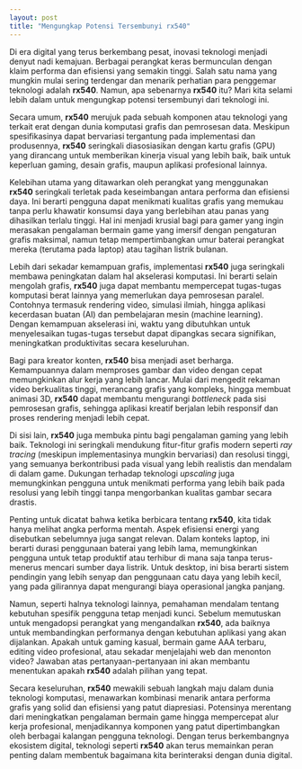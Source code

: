 ```yaml
---
layout: post
title: "Mengungkap Potensi Tersembunyi rx540"
---
```


Di era digital yang terus berkembang pesat, inovasi teknologi menjadi denyut nadi kemajuan. Berbagai perangkat keras bermunculan dengan klaim performa dan efisiensi yang semakin tinggi. Salah satu nama yang mungkin mulai sering terdengar dan menarik perhatian para penggemar teknologi adalah **rx540**. Namun, apa sebenarnya **rx540** itu? Mari kita selami lebih dalam untuk mengungkap potensi tersembunyi dari teknologi ini.

Secara umum, **rx540** merujuk pada sebuah komponen atau teknologi yang terkait erat dengan dunia komputasi grafis dan pemrosesan data. Meskipun spesifikasinya dapat bervariasi tergantung pada implementasi dan produsennya, **rx540** seringkali diasosiasikan dengan kartu grafis (GPU) yang dirancang untuk memberikan kinerja visual yang lebih baik, baik untuk keperluan gaming, desain grafis, maupun aplikasi profesional lainnya.

Kelebihan utama yang ditawarkan oleh perangkat yang menggunakan **rx540** seringkali terletak pada keseimbangan antara performa dan efisiensi daya. Ini berarti pengguna dapat menikmati kualitas grafis yang memukau tanpa perlu khawatir konsumsi daya yang berlebihan atau panas yang dihasilkan terlalu tinggi. Hal ini menjadi krusial bagi para gamer yang ingin merasakan pengalaman bermain game yang imersif dengan pengaturan grafis maksimal, namun tetap mempertimbangkan umur baterai perangkat mereka (terutama pada laptop) atau tagihan listrik bulanan.

Lebih dari sekadar kemampuan grafis, implementasi **rx540** juga seringkali membawa peningkatan dalam hal akselerasi komputasi. Ini berarti selain mengolah grafis, **rx540** juga dapat membantu mempercepat tugas-tugas komputasi berat lainnya yang memerlukan daya pemrosesan paralel. Contohnya termasuk rendering video, simulasi ilmiah, hingga aplikasi kecerdasan buatan (AI) dan pembelajaran mesin (machine learning). Dengan kemampuan akselerasi ini, waktu yang dibutuhkan untuk menyelesaikan tugas-tugas tersebut dapat dipangkas secara signifikan, meningkatkan produktivitas secara keseluruhan.

Bagi para kreator konten, **rx540** bisa menjadi aset berharga. Kemampuannya dalam memproses gambar dan video dengan cepat memungkinkan alur kerja yang lebih lancar. Mulai dari mengedit rekaman video berkualitas tinggi, merancang grafis yang kompleks, hingga membuat animasi 3D, **rx540** dapat membantu mengurangi *bottleneck* pada sisi pemrosesan grafis, sehingga aplikasi kreatif berjalan lebih responsif dan proses rendering menjadi lebih cepat.

Di sisi lain, **rx540** juga membuka pintu bagi pengalaman gaming yang lebih baik. Teknologi ini seringkali mendukung fitur-fitur grafis modern seperti *ray tracing* (meskipun implementasinya mungkin bervariasi) dan resolusi tinggi, yang semuanya berkontribusi pada visual yang lebih realistis dan mendalam di dalam game. Dukungan terhadap teknologi *upscaling* juga memungkinkan pengguna untuk menikmati performa yang lebih baik pada resolusi yang lebih tinggi tanpa mengorbankan kualitas gambar secara drastis.

Penting untuk dicatat bahwa ketika berbicara tentang **rx540**, kita tidak hanya melihat angka performa mentah. Aspek efisiensi energi yang disebutkan sebelumnya juga sangat relevan. Dalam konteks laptop, ini berarti durasi penggunaan baterai yang lebih lama, memungkinkan pengguna untuk tetap produktif atau terhibur di mana saja tanpa terus-menerus mencari sumber daya listrik. Untuk desktop, ini bisa berarti sistem pendingin yang lebih senyap dan penggunaan catu daya yang lebih kecil, yang pada gilirannya dapat mengurangi biaya operasional jangka panjang.

Namun, seperti halnya teknologi lainnya, pemahaman mendalam tentang kebutuhan spesifik pengguna tetap menjadi kunci. Sebelum memutuskan untuk mengadopsi perangkat yang mengandalkan **rx540**, ada baiknya untuk membandingkan performanya dengan kebutuhan aplikasi yang akan dijalankan. Apakah untuk gaming kasual, bermain game AAA terbaru, editing video profesional, atau sekadar menjelajahi web dan menonton video? Jawaban atas pertanyaan-pertanyaan ini akan membantu menentukan apakah **rx540** adalah pilihan yang tepat.

Secara keseluruhan, **rx540** mewakili sebuah langkah maju dalam dunia teknologi komputasi, menawarkan kombinasi menarik antara performa grafis yang solid dan efisiensi yang patut diapresiasi. Potensinya merentang dari meningkatkan pengalaman bermain game hingga mempercepat alur kerja profesional, menjadikannya komponen yang patut dipertimbangkan oleh berbagai kalangan pengguna teknologi. Dengan terus berkembangnya ekosistem digital, teknologi seperti **rx540** akan terus memainkan peran penting dalam membentuk bagaimana kita berinteraksi dengan dunia digital.

